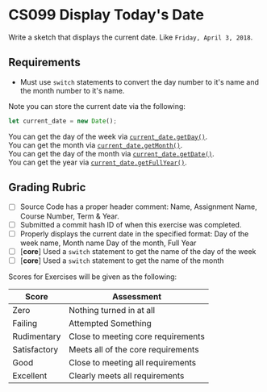 
# CS099 Display Today's Date

Write a sketch that displays the current date. Like `Friday, April 3, 2018`.


## Requirements

- Must use `switch` statements to convert the day number to it's name and the month number to it's name.

Note you can store the current date via the following:

```js
let current_date = new Date();
```

You can get the day of the week via [`current_date.getDay()`](https://developer.mozilla.org/en-US/docs/Web/JavaScript/Reference/Global_Objects/Date/getDay).<br/>
You can get the month via [`current_date.getMonth()`](https://developer.mozilla.org/en-US/docs/Web/JavaScript/Reference/Global_Objects/Date/getMonth).<br/>
You can get the day of the month via [`current_date.getDate()`](https://developer.mozilla.org/en-US/docs/Web/JavaScript/Reference/Global_Objects/Date/getDate).<br/>
You can get the year via [`current_date.getFullYear()`](https://developer.mozilla.org/en-US/docs/Web/JavaScript/Reference/Global_Objects/Date/getFullYear).<br/>

## Grading Rubric

- [ ] Source Code has a proper header comment: Name, Assignment Name, Course Number, Term & Year.
- [ ] Submitted a commit hash ID of when this exercise was completed.
- [ ] Properly displays the current date in the specified format: Day of the week name, Month name Day of the month, Full Year
- [ ] [**core**] Used a `switch` statement to get the name of the day of the week
- [ ] [**core**] Used a `switch` statement to get the name of the month

Scores for Exercises will be given as the following:

Score        | Assessment
------------ | ----------
Zero         | Nothing turned in at all
Failing      | Attempted Something
Rudimentary  | Close to meeting core requirements
Satisfactory | Meets all of the core requirements
Good         | Close to meeting all requirements
Excellent    | Clearly meets all requirements

